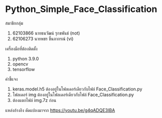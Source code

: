 # Python_Simple_Face_Classification

สมาชิกกลุ่ม
1. 62103866 นายธนวัฒน์ รุกขพันธ์ (not)
2. 62106273 นายพชร ชื่นภากรณ์ (vi)

เครื่องมือที่ต้องติดตั้ง
1. python 3.9.0
2. opencv
3. tensorflow

คำชี้แจง
1. keras.model.h5 ต้องอยู่ในโฟลเดอร์เดียวกับไฟล์ Face_Classification.py
2. โฟลเดอร์ img ต้องอยู่ในโฟลเดอร์เดียวกับไฟล์ Face_Classification.py
3. ต้องแตกไฟล์ img.7z ก่อน

แหล่งอ้างอิง
ดัดแปลงมาจาก https://youtu.be/g4qADQE3IBA




